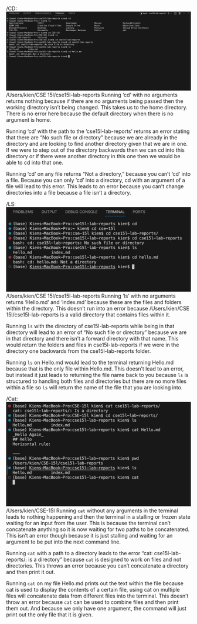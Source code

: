 /CD:
![Image](cd.png)
/Users/kien/CSE 15l/cse15l-lab-reports
Running ‘cd’ with no arguments returns nothing because if there are no arguments being passed then the working directory isn’t being changed. This takes us to the home directory. There is no error here because the default directory when there is no argument is home.

Running ‘cd’ with the path to the ‘cse15l-lab-reports’ returns an error stating that there are “No such file or directory” because we are already in the directory and are looking to find another directory given that we are in one. If we were to step out of the directory backwards then we can cd into this directory or if there were another directory in this one then we would be able to cd into that one.

Running ‘cd’ on any file returns “Not a directory,” because you can’t ‘cd’ into a file. Because you can only ‘cd’ into a directory, cd with an argument of a file will lead to this error. This leads to an error because you can’t change directories into a file because a file isn’t a directory.

/LS:
![Image](ls.png)
/Users/kien/CSE 15l/cse15l-lab-reports
Running ‘ls’ with no arguments returns ‘Hello.md’ and ‘index.md’ because these are the files and folders within the directory. This doesn’t run into an error because /Users/kien/CSE 15l/cse15l-lab-reports is a valid directory that contains files within it.

Running `ls` with the directory of cse15l-lab-reports while being in that directory will lead to an error of “No such file or directory” because we are in that directory and there isn’t a forward directory with that name. This would return the folders and files in cse15l-lab-reports if we were in the directory one backwards from the cse15l-lab-reports folder.

Running `ls` on Hello.md would lead to the terminal returning Hello.md because that is the only file within Hello.md. This doesn’t lead to an error, but instead it just leads to returning the file name back to you because `ls` is structured to handling both files and directories but there are no more files within a file so `ls` will return the name of the file that you are looking into.

/Cat:
![Image](cat.png)
/Users/kien/CSE-15l
Running `cat` without any arguments in the terminal leads to nothing happening and then the terminal in a stalling or frozen state waiting for an input from the user. This is because the terminal can’t concatenate anything so it is now waiting for two paths to be concatenated. This isn’t an error though because it is just stalling and waiting for an argument to be put into the next command line.

Running `cat` with a path to a directory leads to the error “cat: cse15l-lab-reports/: is a directory” because `cat` is designed to work on files and not directories. This throws an error because you can’t concatenate a directory and then print it out.

Running `cat` on my file Hello.md prints out the text within the file because cat is used to display the contents of a certain file, using cat on multiple files will concatenate data from different files into the terminal. This doesn’t throw an error because `cat` can be used to combine files and then print them out. And because we only have one argument, the command will just print out the only file that it is given.
